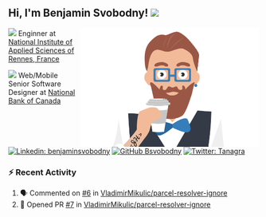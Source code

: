 <h2> Hi, I'm Benjamin Svobodny! <img src="https://media.giphy.com/media/qgQUggAC3Pfv687qPC/giphy.gif" width="100px"></h2>
<img align='right' src="https://raw.githubusercontent.com/bsvobodny/bsvobodny/main/profile.png" width="360">
<p>
  <img src="https://media.giphy.com/media/ixN1f5UlViepnCjHkn/giphy.gif" width="30">&nbsp;Enginner at <a href="https://www.insa-rennes.fr/graduate-school-of-engineering.html">National Institute of Applied Sciences of Rennes, France</a>
</p>
<p>
  <img src="https://media.giphy.com/media/KJmbSTSyIzetubNgJ5/giphy.gif" width="30">&nbsp;Web/Mobile Senior Software Designer at <a href="https://www.nbc.ca/">National Bank of Canada</a>
</p>


[![Linkedin: benjaminsvobodny](https://img.shields.io/badge/-benjaminsvobodny-blue?style=flat-square&logo=Linkedin&logoColor=white&link=https://www.linkedin.com/in/benjaminsvobodny/)](https://www.linkedin.com/in/benjaminsvobodny/)
[![GitHub Bsvobodny](https://img.shields.io/github/followers/bsvobodny?label=follow&style=social)](https://github.com/bsvobodny)
[![Twitter: Tanagra](https://img.shields.io/twitter/follow/Tanagra?style=social)](https://twitter.com/Tanagra)

<!--
```javascript
const bsvobodny = {
    pronouns: "He" | "Him",
    code: ["Javascript", "TypeScript", "PHP"],
    askMeAbout: ["web dev", "tech", "app dev", "home automation", "photography", "scuba diving"],
    technologies: {
        frontEnd: {
            js: ["React", "Node", "Express"],
        },
        mobileApp: {
            native: ["React Native"]
        },
        devOps: ["AWS", "Docker🐳", "Route53", "Nginx"],
        databases: ["MySql", "sqlite", "mongoDB"]
    },
    architecture: ["Serverless Architecture", "Single page applications"],
    currentFocus: "Building better experiences for all",
    funFact: "There are two ways to write error-free programs; only the third one works"
};
```

-->

### :zap: Recent Activity

<!--START_SECTION:activity-->
1. 🗣 Commented on [#6](https://github.com/VladimirMikulic/parcel-resolver-ignore/issues/6) in [VladimirMikulic/parcel-resolver-ignore](https://github.com/VladimirMikulic/parcel-resolver-ignore)
2. 💪 Opened PR [#7](https://github.com/VladimirMikulic/parcel-resolver-ignore/pull/7) in [VladimirMikulic/parcel-resolver-ignore](https://github.com/VladimirMikulic/parcel-resolver-ignore)
<!--END_SECTION:activity-->

<!--START_SECTION:waka-->
<!--END_SECTION:waka-->

<!--
**bsvobodny/bsvobodny** is a ✨ _special_ ✨ repository because its `README.md` (this file) appears on your GitHub profile.

Here are some ideas to get you started:

- 🔭 I’m currently working on ...
- 🌱 I’m currently learning ...
- 👯 I’m looking to collaborate on ...
- 🤔 I’m looking for help with ...
- 💬 Ask me about ...
- 📫 How to reach me: ...
- 😄 Pronouns: ...
- ⚡ Fun fact: ...
-->
